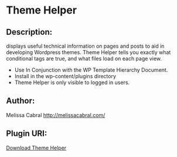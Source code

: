 # Theme Helper

## Description:  
displays useful technical information on pages and posts to aid in developing Wordpress themes. Theme Helper tells you exactly what conditional tags are true, and what files load on each page view. 

* Use In Conjunction with the WP Template Hierarchy Document.
* Install in the wp-content/plugins directory
* Theme Helper is only visible to logged in users.

## Author: 
Melissa Cabral
http://melissacabral.com/

## Plugin URI: 
[Download Theme Helper](https://github.com/melissacabral/theme_helper)